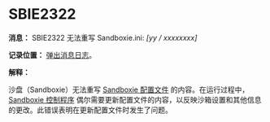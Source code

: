 # SBIE2322

**消息：** SBIE2322 无法重写 Sandboxie.ini: _[yy / xxxxxxxx]_

**记录位置：** [弹出消息日志](PopupMessageLog.md)。

**解释：**

沙盘（Sandboxie）无法重写 [Sandboxie 配置文件](SandboxieIni.md) 的内容。在运行过程中，[Sandboxie 控制程序](SandboxieControl.md) 偶尔需要更新配置文件的内容，以反映沙箱设置和其他信息的更改。此错误表明在更新配置文件时发生了问题。
